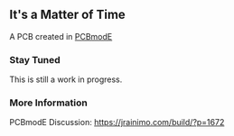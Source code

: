## It's a Matter of Time

A  PCB created in [PCBmodE](https://github.com/boldport/pcbmode)

### Stay Tuned

This is still a work in progress.
 

### More Information

PCBmodE Discussion: 
 https://jrainimo.com/build/?p=1672

